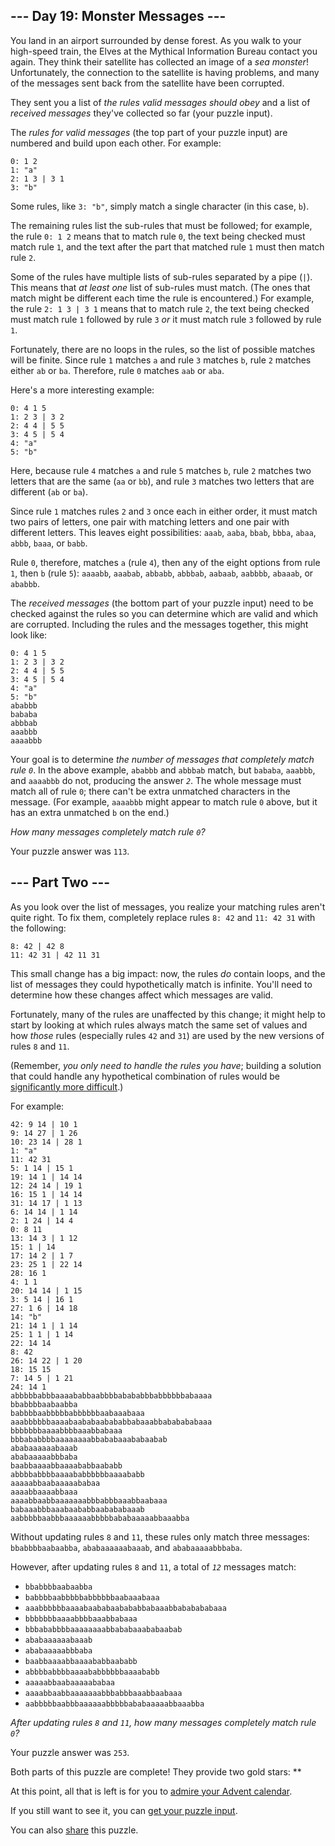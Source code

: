 
## --- Day 19: Monster Messages ---

You land in an airport surrounded by dense forest. As you walk to your high-speed train, the Elves at the Mythical Information Bureau contact you again. They think their satellite has collected an image of a *sea monster*! Unfortunately, the connection to the satellite is having problems, and many of the messages sent back from the satellite have been corrupted.

They sent you a list of *the rules valid messages should obey* and a list of *received messages* they've collected so far (your puzzle input).

The *rules for valid messages* (the top part of your puzzle input) are numbered and build upon each other. For example:

```
0: 1 2
1: "a"
2: 1 3 | 3 1
3: "b"
```

Some rules, like `3: "b"`, simply match a single character (in this case, `b`).

The remaining rules list the sub-rules that must be followed; for example, the rule `0: 1 2` means that to match rule `0`, the text being checked must match rule `1`, and the text after the part that matched rule `1` must then match rule `2`.

Some of the rules have multiple lists of sub-rules separated by a pipe (`|`). This means that *at least one* list of sub-rules must match. (The ones that match might be different each time the rule is encountered.) For example, the rule `2: 1 3 | 3 1` means that to match rule `2`, the text being checked must match rule `1` followed by rule `3` *or* it must match rule `3` followed by rule `1`.

Fortunately, there are no loops in the rules, so the list of possible matches will be finite. Since rule `1` matches `a` and rule `3` matches `b`, rule `2` matches either `ab` or `ba`. Therefore, rule `0` matches `aab` or `aba`.

Here's a more interesting example:

```
0: 4 1 5
1: 2 3 | 3 2
2: 4 4 | 5 5
3: 4 5 | 5 4
4: "a"
5: "b"
```

Here, because rule `4` matches `a` and rule `5` matches `b`, rule `2` matches two letters that are the same (`aa` or `bb`), and rule `3` matches two letters that are different (`ab` or `ba`).

Since rule `1` matches rules `2` and `3` once each in either order, it must match two pairs of letters, one pair with matching letters and one pair with different letters. This leaves eight possibilities: `aaab`, `aaba`, `bbab`, `bbba`, `abaa`, `abbb`, `baaa`, or `babb`.

Rule `0`, therefore, matches `a` (rule `4`), then any of the eight options from rule `1`, then `b` (rule `5`): `aaaabb`, `aaabab`, `abbabb`, `abbbab`, `aabaab`, `aabbbb`, `abaaab`, or `ababbb`.

The *received messages* (the bottom part of your puzzle input) need to be checked against the rules so you can determine which are valid and which are corrupted. Including the rules and the messages together, this might look like:

```
0: 4 1 5
1: 2 3 | 3 2
2: 4 4 | 5 5
3: 4 5 | 5 4
4: "a"
5: "b"
ababbb
bababa
abbbab
aaabbb
aaaabbb
```

Your goal is to determine *the number of messages that completely match rule `0`*. In the above example, `ababbb` and `abbbab` match, but `bababa`, `aaabbb`, and `aaaabbb` do not, producing the answer *`2`*. The whole message must match all of rule `0`; there can't be extra unmatched characters in the message. (For example, `aaaabbb` might appear to match rule `0` above, but it has an extra unmatched `b` on the end.)

*How many messages completely match rule `0`?*

Your puzzle answer was `113`.

## --- Part Two ---

As you look over the list of messages, you realize your matching rules aren't quite right. To fix them, completely replace rules `8: 42` and `11: 42 31` with the following:

```
8: 42 | 42 8
11: 42 31 | 42 11 31
```

This small change has a big impact: now, the rules *do* contain loops, and the list of messages they could hypothetically match is infinite. You'll need to determine how these changes affect which messages are valid.

Fortunately, many of the rules are unaffected by this change; it might help to start by looking at which rules always match the same set of values and how *those* rules (especially rules `42` and `31`) are used by the new versions of rules `8` and `11`.

(Remember, *you only need to handle the rules you have*; building a solution that could handle any hypothetical combination of rules would be [significantly more difficult][1].)

For example:

```
42: 9 14 | 10 1
9: 14 27 | 1 26
10: 23 14 | 28 1
1: "a"
11: 42 31
5: 1 14 | 15 1
19: 14 1 | 14 14
12: 24 14 | 19 1
16: 15 1 | 14 14
31: 14 17 | 1 13
6: 14 14 | 1 14
2: 1 24 | 14 4
0: 8 11
13: 14 3 | 1 12
15: 1 | 14
17: 14 2 | 1 7
23: 25 1 | 22 14
28: 16 1
4: 1 1
20: 14 14 | 1 15
3: 5 14 | 16 1
27: 1 6 | 14 18
14: "b"
21: 14 1 | 1 14
25: 1 1 | 1 14
22: 14 14
8: 42
26: 14 22 | 1 20
18: 15 15
7: 14 5 | 1 21
24: 14 1
abbbbbabbbaaaababbaabbbbabababbbabbbbbbabaaaa
bbabbbbaabaabba
babbbbaabbbbbabbbbbbaabaaabaaa
aaabbbbbbaaaabaababaabababbabaaabbababababaaa
bbbbbbbaaaabbbbaaabbabaaa
bbbababbbbaaaaaaaabbababaaababaabab
ababaaaaaabaaab
ababaaaaabbbaba
baabbaaaabbaaaababbaababb
abbbbabbbbaaaababbbbbbaaaababb
aaaaabbaabaaaaababaa
aaaabbaaaabbaaa
aaaabbaabbaaaaaaabbbabbbaaabbaabaaa
babaaabbbaaabaababbaabababaaab
aabbbbbaabbbaaaaaabbbbbababaaaaabbaaabba
```

Without updating rules `8` and `11`, these rules only match three messages: `bbabbbbaabaabba`, `ababaaaaaabaaab`, and `ababaaaaabbbaba`.

However, after updating rules `8` and `11`, a total of *`12`* messages match:

* `bbabbbbaabaabba`
* `babbbbaabbbbbabbbbbbaabaaabaaa`
* `aaabbbbbbaaaabaababaabababbabaaabbababababaaa`
* `bbbbbbbaaaabbbbaaabbabaaa`
* `bbbababbbbaaaaaaaabbababaaababaabab`
* `ababaaaaaabaaab`
* `ababaaaaabbbaba`
* `baabbaaaabbaaaababbaababb`
* `abbbbabbbbaaaababbbbbbaaaababb`
* `aaaaabbaabaaaaababaa`
* `aaaabbaabbaaaaaaabbbabbbaaabbaabaaa`
* `aabbbbbaabbbaaaaaabbbbbababaaaaabbaaabba`

*After updating rules `8` and `11`, how many messages completely match rule `0`?*

Your puzzle answer was `253`.

Both parts of this puzzle are complete! They provide two gold stars: **

At this point, all that is left is for you to [admire your Advent calendar][2].

If you still want to see it, you can [get your puzzle input][3].

You can also [share][4] this puzzle.

[1]: https://en.wikipedia.org/wiki/Formal_grammar
[2]: https://adventofcode.com/2020
[3]: https://adventofcode.com/2020/day/19/input
[4]: https://twitter.com/intent/tweet?text=I%27ve+completed+%22Monster+Messages%22+%2D+Day+19+%2D+Advent+of+Code+2020&url=https%3A%2F%2Fadventofcode%2Ecom%2F2020%2Fday%2F19&related=ericwastl&hashtags=AdventOfCode
